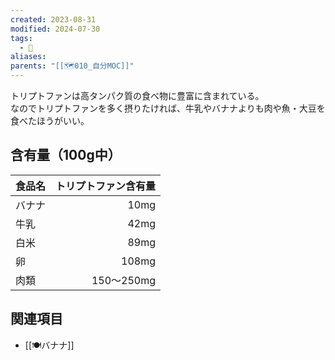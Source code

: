 ```yaml
---
created: 2023-08-31
modified: 2024-07-30
tags:
  - 💭
aliases: 
parents: "[[🗺️010_自分MOC]]"
---
```

トリプトファンは高タンパク質の食べ物に豊富に含まれている。  
なのでトリプトファンを多く摂りたければ、牛乳やバナナよりも肉や魚・大豆を食べたほうがいい。

## 含有量（100g中）

| 食品名 | トリプトファン含有量 |
| :-- | ---------: |
| バナナ |       10mg |
| 牛乳  |       42mg |
| 白米  |       89mg |
| 卵   |      108mg |
| 肉類  |  150～250mg |

## 関連項目
- [[🍽️バナナ]] 